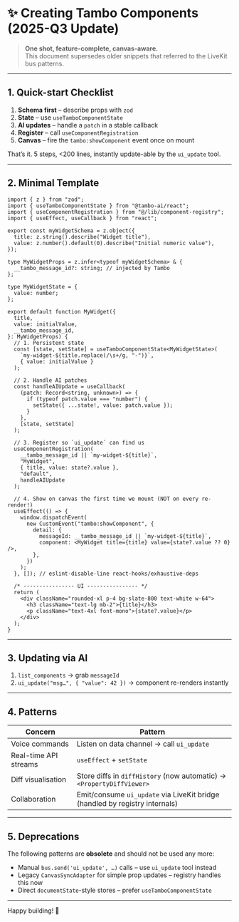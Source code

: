 # ✨ Creating Tambo Components (2025-Q3 Update)

> **One shot, feature-complete, canvas-aware.**  
> This document supersedes older snippets that referred to the LiveKit bus patterns.

---

## 1. Quick-start Checklist

1. **Schema first** – describe props with `zod`
2. **State** – use `useTamboComponentState`
3. **AI updates** – handle a `patch` in a stable callback
4. **Register** – call `useComponentRegistration`
5. **Canvas** – fire the `tambo:showComponent` event once on mount

That’s it. 5 steps, <200 lines, instantly update-able by the `ui_update` tool.

---

## 2. Minimal Template

```tsx
import { z } from "zod";
import { useTamboComponentState } from "@tambo-ai/react";
import { useComponentRegistration } from "@/lib/component-registry";
import { useEffect, useCallback } from "react";

export const myWidgetSchema = z.object({
  title: z.string().describe("Widget title"),
  value: z.number().default(0).describe("Initial numeric value"),
});

type MyWidgetProps = z.infer<typeof myWidgetSchema> & {
  __tambo_message_id?: string; // injected by Tambo
};

type MyWidgetState = {
  value: number;
};

export default function MyWidget({
  title,
  value: initialValue,
  __tambo_message_id,
}: MyWidgetProps) {
  // 1. Persistent state
  const [state, setState] = useTamboComponentState<MyWidgetState>(
    `my-widget-${title.replace(/\s+/g, "-")}`,
    { value: initialValue }
  );

  // 2. Handle AI patches
  const handleAIUpdate = useCallback(
    (patch: Record<string, unknown>) => {
      if (typeof patch.value === "number") {
        setState({ ...state!, value: patch.value });
      }
    },
    [state, setState]
  );

  // 3. Register so `ui_update` can find us
  useComponentRegistration(
    __tambo_message_id || `my-widget-${title}`,
    "MyWidget",
    { title, value: state?.value },
    "default",
    handleAIUpdate
  );

  // 4. Show on canvas the first time we mount (NOT on every re-render!)
  useEffect(() => {
    window.dispatchEvent(
      new CustomEvent("tambo:showComponent", {
        detail: {
          messageId: __tambo_message_id || `my-widget-${title}`,
          component: <MyWidget title={title} value={state?.value ?? 0} />,
        },
      })
    );
  }, []); // eslint-disable-line react-hooks/exhaustive-deps

  /* ---------------- UI ---------------- */
  return (
    <div className="rounded-xl p-4 bg-slate-800 text-white w-64">
      <h3 className="text-lg mb-2">{title}</h3>
      <p className="text-4xl font-mono">{state?.value}</p>
    </div>
  );
}
```

---

## 3. Updating via AI

1. `list_components` → grab `messageId`
2. `ui_update("msg…", { "value": 42 })` → component re-renders instantly

---

## 4. Patterns

| Concern               | Pattern                                                                   |
|-----------------------|---------------------------------------------------------------------------|
| Voice commands        | Listen on data channel → call `ui_update`                                 |
| Real-time API streams | `useEffect` + `setState`                                                   |
| Diff visualisation    | Store diffs in `diffHistory` (now automatic) → `<PropertyDiffViewer>`      |
| Collaboration         | Emit/consume `ui_update` via LiveKit bridge (handled by registry internals)|

---

## 5. Deprecations

The following patterns are **obsolete** and should not be used any more:

* Manual `bus.send('ui_update', …)` calls – use `ui_update` tool instead
* Legacy `CanvasSyncAdapter` for simple prop updates – registry handles this now
* Direct `documentState`-style stores – prefer `useTamboComponentState`

---

Happy building! 🚀 